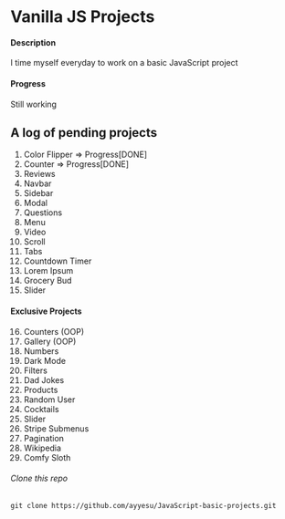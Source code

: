 # Vanilla JS Projects

#### Description

I time myself everyday to work on a basic JavaScript project

#### Progress

Still working

## A log of pending projects



1. Color Flipper => Progress[DONE]
2. Counter       => Progress[DONE]
3. Reviews
4. Navbar
5. Sidebar
6. Modal
7. Questions
8. Menu
9. Video
10. Scroll
11. Tabs
12. Countdown Timer
13. Lorem Ipsum
14. Grocery Bud
15. Slider

####  Exclusive Projects

16. Counters (OOP)
17. Gallery (OOP)
18. Numbers
19. Dark Mode
20. Filters
21. Dad Jokes
22. Products
23. Random User
24. Cocktails
25. Slider
26. Stripe Submenus
27. Pagination
28. Wikipedia
29. Comfy Sloth

###### Clone this repo

`git clone https://github.com/ayyesu/JavaScript-basic-projects.git`

